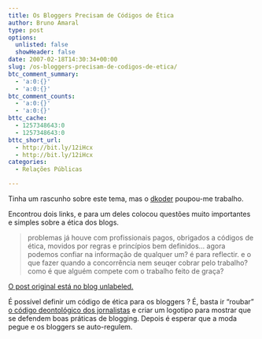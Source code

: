 ```yaml
---
title: Os Bloggers Precisam de Códigos de Ética
author: Bruno Amaral
type: post
options:
  unlisted: false
  showHeader: false
date: 2007-02-18T14:30:34+00:00
slug: /os-bloggers-precisam-de-codigos-de-etica/
btc_comment_summary:
  - 'a:0:{}'
  - 'a:0:{}'
btc_comment_counts:
  - 'a:0:{}'
  - 'a:0:{}'
bttc_cache:
  - 1257348643:0
  - 1257348643:0
bttc_short_url:
  - http://bit.ly/12iHcx
  - http://bit.ly/12iHcx
categories:
  - Relações Públicas

---
```

Tinha um rascunho sobre este tema, mas o [dkoder][1] poupou-me trabalho.

Encontrou dois links, e para um deles colocou questões muito importantes e simples sobre a ética dos blogs.

> problemas já houve com profissionais pagos, obrigados a códigos de ética, movidos por regras e princípios bem definidos… agora podemos confiar na informação de qualquer um? é para reflectir. e o que fazer quando a concorrência nem seuqer cobrar pelo trabalho? como é que alguém compete com o trabalho feito de graça?

[O post original está no blog unlabeled.][2]

É possível definir um código de ética para os bloggers ? É, basta ir &#8220;roubar&#8221; [o código deontológico dos jornalistas][3] e criar um logotipo para mostrar que se defendem boas práticas de blogging. Depois é esperar que a moda pegue e os bloggers se auto-regulem.

 [1]: http://unlabeled.wordpress.com/
 [2]: http://unlabeled.wordpress.com/2007/02/18/read-para-ler/
 [3]: http://www.jornalistas.online.pt/noticia.asp?id=24&idselect=369&idCanal=369&p=368